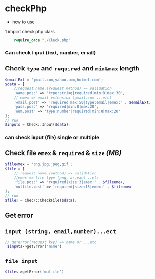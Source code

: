 # checkPhp

* how to use

1 import check php class

```php
    require_once "./Check.php"
```

### Can check input (text, number, email)

## Check `type` and `required` and `min&max` length

```php
$emailExt = 'gmail.com,yahoo.com,hotmel.com';
$data = [
    //request name.(request method) => validation
    'name.post' => 'type:string|required|min:8|max:30',
    // emex => email extension (gmail.com ...etc)
    'email.post' => 'required|max:50|type:email|emex:' . $emailExt,
    'pass.post' => 'required|min:8|max:20',
    'num.post' => 'type:number|required|min:8|max:20'
];
// run
$inputs = Check::Input($data);
```

### can check input (file) single or multiple

## Check file `emex` & `required` & `size` *(MB)*

```php
$fileemex = 'png,jpg,jpeg,gif';
$file = [
    // request name.(method) => validation
    //emex => file type (png,rar,exe) ..etc
    'file.post' => 'required|size:3|emex:' . $fileemex,
    'mulfile.post' => 'required|size:15|emex:' . $fileemex
];
// run
$files = Check::CheckFile($data);
```

## Get error

## `input (string, email,number)...ect`

```php
// geterror(request key) => name or ...etc
 $inputs->getError('name')
```

## `file input`

```php
$files->getError('mulfile')
```

